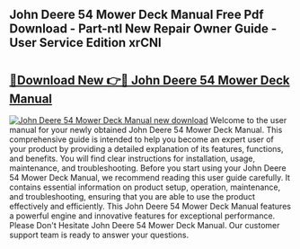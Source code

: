 ## John Deere 54 Mower Deck Manual Free Pdf Download - Part-ntl New Repair Owner Guide - User Service Edition xrCNl

# <h2><a href="http://bc88170.oget.top/?id=John+Deere+54+Mower+Deck+Manual">🔗Download New 👉🔴 John Deere 54 Mower Deck Manual</a></h2>

[![John Deere 54 Mower Deck Manual new download](https://i.imgur.com/5g1atiW.png)](http://bc88170.oget.top/?id=John+Deere+54+Mower+Deck+Manual)
Welcome to the user manual for your newly obtained John Deere 54 Mower Deck Manual. This comprehensive guide is intended to help you become an expert user of your product by providing a detailed explanation of its features, functions, and benefits. You will find clear instructions for installation, usage, maintenance, and troubleshooting. Before you start using your John Deere 54 Mower Deck Manual, we recommend reading this user guide carefully. It contains essential information on product setup, operation, maintenance, and troubleshooting, ensuring that you are able to use the product effectively and efficiently. This John Deere 54 Mower Deck Manual features a powerful engine and innovative features for exceptional performance. Please Don't Hesitate John Deere 54 Mower Deck Manual. Our customer support team is ready to answer your questions.
